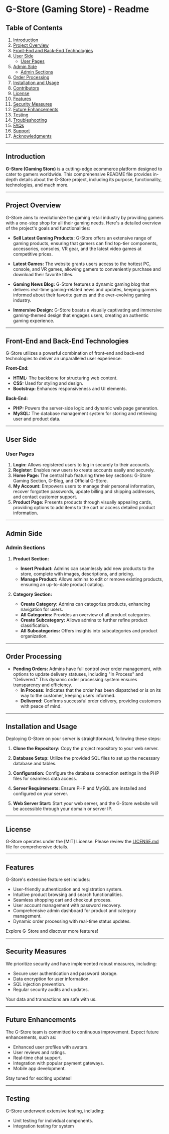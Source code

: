 # G-Store (Gaming Store) - Readme

## Table of Contents

1. [Introduction](#introduction)
2. [Project Overview](#project-overview)
3. [Front-End and Back-End Technologies](#front-end-and-back-end-technologies)
4. [User Side](#user-side)
    - [User Pages](#user-pages)
5. [Admin Side](#admin-side)
    - [Admin Sections](#admin-sections)
6. [Order Processing](#order-processing)
7. [Installation and Usage](#installation-and-usage)
8. [Contributors](#contributors)
9. [License](#license)
10. [Features](#features)
11. [Security Measures](#security-measures)
12. [Future Enhancements](#future-enhancements)
13. [Testing](#testing)
14. [Troubleshooting](#troubleshooting)
15. [FAQs](#faqs)
16. [Support](#support)
17. [Acknowledgments](#acknowledgments)

---

## Introduction

**G-Store (Gaming Store)** is a cutting-edge ecommerce platform designed to cater to gamers worldwide. This comprehensive README file provides in-depth details about the G-Store project, including its purpose, functionality, technologies, and much more.


---

## Project Overview

G-Store aims to revolutionize the gaming retail industry by providing gamers with a one-stop shop for all their gaming needs. Here's a detailed overview of the project's goals and functionalities:

- **Sell Latest Gaming Products:** G-Store offers an extensive range of gaming products, ensuring that gamers can find top-tier components, accessories, consoles, VR gear, and the latest video games at competitive prices.

- **Latest Games:** The website grants users access to the hottest PC, console, and VR games, allowing gamers to conveniently purchase and download their favorite titles.

- **Gaming News Blog:** G-Store features a dynamic gaming blog that delivers real-time gaming-related news and updates, keeping gamers informed about their favorite games and the ever-evolving gaming industry.

- **Immersive Design:** G-Store boasts a visually captivating and immersive gaming-themed design that engages users, creating an authentic gaming experience.


---

## Front-End and Back-End Technologies

G-Store utilizes a powerful combination of front-end and back-end technologies to deliver an unparalleled user experience:

**Front-End:**
- **HTML:** The backbone for structuring web content.
- **CSS:** Used for styling and design.
- **Bootstrap:** Enhances responsiveness and UI elements.

**Back-End:**
- **PHP:** Powers the server-side logic and dynamic web page generation.
- **MySQL:** The database management system for storing and retrieving user and product data.


---

## User Side

### User Pages

1. **Login:** Allows registered users to log in securely to their accounts.
2. **Register:** Enables new users to create accounts easily and securely.
3. **Home Page:** The central hub featuring three key sections: G-Store Gaming Section, G-Blog, and Official G-Store.
4. **My Account:** Empowers users to manage their personal information, recover forgotten passwords, update billing and shipping addresses, and contact customer support.
5. **Product Page:** Presents products through visually appealing cards, providing options to add items to the cart or access detailed product information.


---

## Admin Side

### Admin Sections

1. **Product Section:**
    - **Insert Product:** Admins can seamlessly add new products to the store, complete with images, descriptions, and pricing.
    - **Manage Product:** Allows admins to edit or remove existing products, ensuring an up-to-date product catalog.

2. **Category Section:**
    - **Create Category:** Admins can categorize products, enhancing navigation for users.
    - **All Categories:** Provides an overview of all product categories.
    - **Create Subcategory:** Allows admins to further refine product classification.
    - **All Subcategories:** Offers insights into subcategories and product organization.

---

## Order Processing

- **Pending Orders:** Admins have full control over order management, with options to update delivery statuses, including "In Process" and "Delivered." This dynamic order processing system ensures transparency and efficiency.
    - **In Process:** Indicates that the order has been dispatched or is on its way to the customer, keeping users informed.
    - **Delivered:** Confirms successful order delivery, providing customers with peace of mind.


---

## Installation and Usage

Deploying G-Store on your server is straightforward, following these steps:

1. **Clone the Repository:** Copy the project repository to your web server.

2. **Database Setup:** Utilize the provided SQL files to set up the necessary database and tables. 

3. **Configuration:** Configure the database connection settings in the PHP files for seamless data access.

4. **Server Requirements:** Ensure PHP and MySQL are installed and configured on your server.

5. **Web Server Start:** Start your web server, and the G-Store website will be accessible through your domain or server IP.

---

## License

G-Store operates under the [MIT] License. Please review the [LICENSE.md](LICENSE) file for comprehensive details.


---

## Features

G-Store's extensive feature set includes:

- User-friendly authentication and registration system.
- Intuitive product browsing and search functionalities.
- Seamless shopping cart and checkout process.
- User account management with password recovery.
- Comprehensive admin dashboard for product and category management.
- Dynamic order processing with real-time status updates.

Explore G-Store and discover more features!

---

## Security Measures

We prioritize security and have implemented robust measures, including:

- Secure user authentication and password storage.
- Data encryption for user information.
- SQL injection prevention.
- Regular security audits and updates.

Your data and transactions are safe with us.

---

## Future Enhancements

The G-Store team is committed to continuous improvement. Expect future enhancements, such as:

- Enhanced user profiles with avatars.
- User reviews and ratings.
- Real-time chat support.
- Integration with popular payment gateways.
- Mobile app development.

Stay tuned for exciting updates!

---

## Testing

G-Store underwent extensive testing, including:

- Unit testing for individual components.
- Integration testing for system
